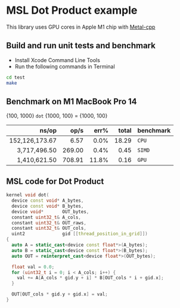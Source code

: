 MSL Dot Product example
=======================

This library uses GPU cores in Apple M1 chip with [Metal-cpp](https://developer.apple.com/metal/cpp/)

Build and run unit tests and benchmark
--------------------------------------

 * Install Xcode Command Line Tools
 * Run the following commands in Terminal

```bash
cd test
make
```

Benchmark on M1 MacBook Pro 14
------------------------------

{100, 1000} `dot` {1000, 100} = {1000, 100}

|               ns/op |                op/s |    err% |     total | benchmark
|--------------------:|--------------------:|--------:|----------:|:----------
|      152,126,173.67 |                6.57 |    0.0% |     18.29 | `CPU`
|        3,717,496.50 |              269.00 |    0.4% |      0.45 | `SIMD`
|        1,410,621.50 |              708.91 |   11.8% |      0.16 | `GPU`

MSL code for Dot Product
-------------------------

```cpp
kernel void dot(
  device const void* A_bytes,
  device const void* B_bytes,
  device void*       OUT_bytes,
  constant uint32_t& A_cols,
  constant uint32_t& OUT_raws,
  constant uint32_t& OUT_cols,
  uint2              gid [[thread_position_in_grid]])
{
  auto A = static_cast<device const float*>(A_bytes);
  auto B = static_cast<device const float*>(B_bytes);
  auto OUT = reinterpret_cast<device float*>(OUT_bytes);

  float val = 0.0;
  for (uint32_t i = 0; i < A_cols; i++) {
    val += A[A_cols * gid.y + i] * B[OUT_cols * i + gid.x];
  }

  OUT[OUT_cols * gid.y + gid.x] = val;
}
```

